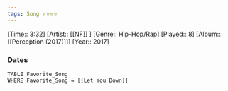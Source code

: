 ```yaml
---
tags: Song ⭐⭐⭐⭐ 
---
```

[Time:: 3:32]
[Artist:: [[NF]] ]
[Genre:: Hip-Hop/Rap]
[Played:: 8]
[Album:: [[Perception (2017)]]]
[Year:: 2017]
### Dates
````dataview
TABLE Favorite_Song
WHERE Favorite_Song = [[Let You Down]]
````
